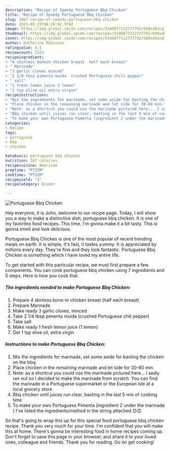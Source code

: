 ```yaml
---
description: "Recipe of Speedy Portuguese Bbq Chicken"
title: "Recipe of Speedy Portuguese Bbq Chicken"
slug: 1067-recipe-of-speedy-portuguese-bbq-chicken
date: 2021-05-23T08:26:02.974Z
image: https://img-global.cpcdn.com/recipes/5340877112737792/680x482cq70/portuguese-bbq-chicken-recipe-main-photo.jpg
thumbnail: https://img-global.cpcdn.com/recipes/5340877112737792/680x482cq70/portuguese-bbq-chicken-recipe-main-photo.jpg
cover: https://img-global.cpcdn.com/recipes/5340877112737792/680x482cq70/portuguese-bbq-chicken-recipe-main-photo.jpg
author: Katherine Robinson
ratingvalue: 4.5
reviewcount: 2522
recipeingredient:
- "4 skinless bonein chicken breast  half each breast"
- " Marinade"
- "3 garlic cloves minced"
- "2 1/4 tbsp pimenta muida  crushed Portuguese chili pepper"
- " salt"
- "1 fresh lemon juice 1 lemon"
- "1 tsp olive oil extra virgin"
recipeinstructions:
- "Mix the ingredients for marinade, set some aside for basting the chicken on the bbq."
- "Place chicken in the remaining marinade and let side for 30-60 min."
- "Note: as a shortcut you could use the marinade pictured here... I sadly ran out so I decided to make the marinade from scratch. You can find the marinade in a Portuguese supermarket or the European isle at a local grocery store."
- "Bbq chicken until juices run clear, basting in the last 5 min of cooking time"
- "To make your own Portuguese Pimenta (ingredient 2 under the marinade ) I&#39;ve listed the ingredients/method in the string attached 😊😊"
categories:
- Recipe
tags:
- portuguese
- bbq
- chicken

katakunci: portuguese bbq chicken 
nutrition: 267 calories
recipecuisine: American
preptime: "PT25M"
cooktime: "PT32M"
recipeyield: "2"
recipecategory: Dinner

---
```



![Portuguese Bbq Chicken](https://img-global.cpcdn.com/recipes/5340877112737792/680x482cq70/portuguese-bbq-chicken-recipe-main-photo.jpg)

Hey everyone, it is John, welcome to our recipe page. Today, I will show you a way to make a distinctive dish, portuguese bbq chicken. It is one of my favorites food recipes. This time, I'm gonna make it a bit tasty. This is gonna smell and look delicious.



Portuguese Bbq Chicken is one of the most popular of recent trending meals on earth. It is simple, it's fast, it tastes yummy. It is appreciated by millions every day. They're fine and they look fantastic. Portuguese Bbq Chicken is something which I have loved my entire life.


To get started with this particular recipe, we must first prepare a few components. You can cook portuguese bbq chicken using 7 ingredients and 5 steps. Here is how you cook that.

<!--inarticleads1-->

##### The ingredients needed to make Portuguese Bbq Chicken:

1. Prepare 4 skinless bone-in chicken breast  (half each breast)
1. Prepare  Marinade
1. Make ready 3 garlic cloves, minced
1. Take 2 1/4 tbsp pimenta muida  (crushed Portuguese chili pepper)
1. Take  salt
1. Make ready 1 fresh lemon juice (1 lemon)
1. Get 1 tsp olive oil, extra virgin




<!--inarticleads2-->

##### Instructions to make Portuguese Bbq Chicken:

1. Mix the ingredients for marinade, set some aside for basting the chicken on the bbq.
1. Place chicken in the remaining marinade and let side for 30-60 min.
1. Note: as a shortcut you could use the marinade pictured here... I sadly ran out so I decided to make the marinade from scratch. You can find the marinade in a Portuguese supermarket or the European isle at a local grocery store.
1. Bbq chicken until juices run clear, basting in the last 5 min of cooking time
1. To make your own Portuguese Pimenta (ingredient 2 under the marinade ) I&#39;ve listed the ingredients/method in the string attached 😊😊




So that's going to wrap this up for this special food portuguese bbq chicken recipe. Thank you very much for your time. I'm confident that you will make this at home. There's gonna be interesting food in home recipes coming up. Don't forget to save this page in your browser, and share it to your loved ones, colleague and friends. Thank you for reading. Go on get cooking!
